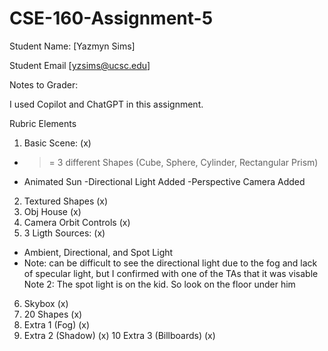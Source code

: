 # CSE-160-Assignment-5

Student Name: [Yazmyn Sims]

Student Email [yzsims@ucsc.edu]

Notes to Grader: 

I used Copilot and ChatGPT in this assignment. 

Rubric Elements
1. Basic Scene: (x)
- >= 3 different Shapes (Cube, Sphere, Cylinder, Rectangular Prism)
- Animated Sun
-Directional Light Added
-Perspective Camera Added
2. Textured Shapes (x)
3. Obj House (x)
4. Camera Orbit Controls (x)
5. 3 Ligth Sources: (x)
- Ambient, Directional, and Spot Light
- Note: can be difficult to see the directional light due to the fog and lack of specular light, but I confirmed with one of the TAs that it was visable
Note 2: The spot light is on the kid. So look on the floor under him
6. Skybox (x)
7. 20 Shapes (x)
8. Extra 1 (Fog) (x)
9. Extra 2 (Shadow) (x)
10 Extra 3 (Billboards) (x)